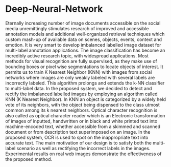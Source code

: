 # Deep-Neural-Network
Eternally increasing number of image documents accessible on the social media unremittingly stimulates research of improved and accessible annotation models and additional well-organized retrieval techniques which custom mash-up of available data on scenes, objects, events, context and emotion. It is very smart to develop imbalanced labelled image dataset for multi-label annotation applications. The image classification has become an incredibly active research topic, with widespread applications. Most methods for visual recognition are fully supervised, as they make use of bounding boxes or pixel wise segmentations to locate objects of interest. It permits us to train K Nearest Neighbor (KNN) with images from social networks where images are only weakly labeled with several labels are incorrectly labeled. This algorithm prolongs and extends the k-NN classifier to multi-label data. In the proposed system, we decided to detect and rectify the imbalanced  labelled images by employing an algorithm called KNN (K Nearest Neighbor). In KNN an object is categorized by a widely held vote of its neighbors, with the object being dispensed to the class utmost common among its k nearest neighbors. Optical character recognition is also called as optical character reader which is an Electronic transformation of images of inputted, handwritten or in black and white printed text into machine-encoded text, whether accessible from a skimmed and scanned document or from description text superimposed on an image. In the proposed system, OCR is used to spot on the inappropriate text into accurate text. The main motivation of our design is to satisfy both the multi-label scenario as well as rectifying the incorrect labels in the images. Experimental results on real web images demonstrate the effectiveness of the proposed method.
